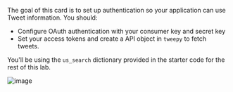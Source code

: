 <!--title={Authentication}-->

The goal of this card is to set up authentication so your application can use Tweet information. You should: 

* Configure OAuth authentication with your consumer key and secret key
* Set your access tokens and create a API object in `tweepy` to fetch tweets.

You'll be using the `us_search` dictionary provided in the starter code for the rest of this lab.

![image](https://images.pexels.com/photos/58639/pexels-photo-58639.jpeg?auto=compress&cs=tinysrgb&dpr=2&h=650&w=940)


